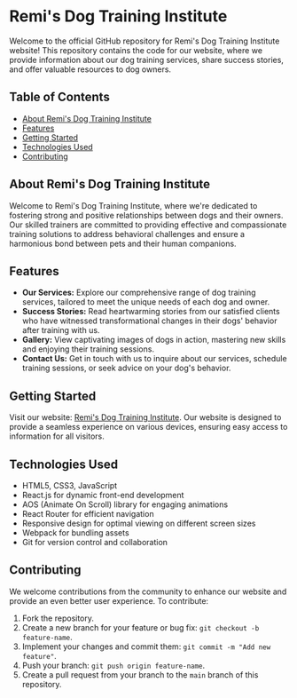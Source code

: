 # Remi's Dog Training Institute

Welcome to the official GitHub repository for Remi's Dog Training Institute website! This repository contains the code for our website, where we provide information about our dog training services, share success stories, and offer valuable resources to dog owners.

## Table of Contents

- [About Remi's Dog Training Institute](#about-remis-dog-training-institute)
- [Features](#features)
- [Getting Started](#getting-started)
- [Technologies Used](#technologies-used)
- [Contributing](#contributing)

## About Remi's Dog Training Institute

Welcome to Remi's Dog Training Institute, where we're dedicated to fostering strong and positive relationships between dogs and their owners. Our skilled trainers are committed to providing effective and compassionate training solutions to address behavioral challenges and ensure a harmonious bond between pets and their human companions.

## Features

- **Our Services:** Explore our comprehensive range of dog training services, tailored to meet the unique needs of each dog and owner.
- **Success Stories:** Read heartwarming stories from our satisfied clients who have witnessed transformational changes in their dogs' behavior after training with us.
- **Gallery:** View captivating images of dogs in action, mastering new skills and enjoying their training sessions.
- **Contact Us:** Get in touch with us to inquire about our services, schedule training sessions, or seek advice on your dog's behavior.

## Getting Started

Visit our website: [Remi's Dog Training Institute](https://www.remisdogtraining.com). Our website is designed to provide a seamless experience on various devices, ensuring easy access to information for all visitors.

## Technologies Used

- HTML5, CSS3, JavaScript
- React.js for dynamic front-end development
- AOS (Animate On Scroll) library for engaging animations
- React Router for efficient navigation
- Responsive design for optimal viewing on different screen sizes
- Webpack for bundling assets
- Git for version control and collaboration

## Contributing

We welcome contributions from the community to enhance our website and provide an even better user experience. To contribute:

1. Fork the repository.
2. Create a new branch for your feature or bug fix: `git checkout -b feature-name`.
3. Implement your changes and commit them: `git commit -m "Add new feature"`.
4. Push your branch: `git push origin feature-name`.
5. Create a pull request from your branch to the `main` branch of this repository.
